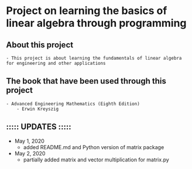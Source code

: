 # Project on learning the basics of linear algebra through programming

## About this project
	- This project is about learning the fundamentals of linear algebra for engineering and other applications

## The book that have been used through this project
	- Advanced Engineering Mathematics (Eighth Edition)
		- Erwin Kreyszig

## ::::: UPDATES :::::
- May 1, 2020
	- added README.md and Python version of matrix package
- May 2, 2020
	- partially added matrix and vector multiplication for matrix.py
